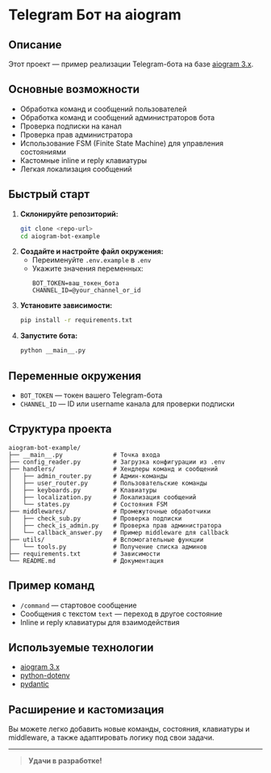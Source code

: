 # Telegram Бот на aiogram

## Описание

Этот проект — пример реализации Telegram-бота на базе [aiogram 3.x](https://docs.aiogram.dev/).

## Основные возможности
- Обработка команд и сообщений пользователей
- Обработка команд и сообщений администраторов бота
- Проверка подписки на канал
- Проверка прав администратора
- Использование FSM (Finite State Machine) для управления состояниями
- Кастомные inline и reply клавиатуры
- Легкая локализация сообщений

## Быстрый старт

1. **Склонируйте репозиторий:**
   ```bash
   git clone <repo-url>
   cd aiogram-bot-example
   ```
2. **Создайте и настройте файл окружения:**
   - Переименуйте `.env.example` в `.env`
   - Укажите значения переменных:
     ```env
     BOT_TOKEN=ваш_токен_бота
     CHANNEL_ID=@your_channel_or_id
     ```
3. **Установите зависимости:**
   ```bash
   pip install -r requirements.txt
   ```
4. **Запустите бота:**
   ```bash
   python __main__.py
   ```

## Переменные окружения
- `BOT_TOKEN` — токен вашего Telegram-бота
- `CHANNEL_ID` — ID или username канала для проверки подписки

## Структура проекта
```
aiogram-bot-example/
├── __main__.py              # Точка входа
├── config_reader.py         # Загрузка конфигурации из .env
├── handlers/                # Хендлеры команд и сообщений
│   ├── admin_router.py      # Админ-команды
│   ├── user_router.py       # Пользовательские команды
│   ├── keyboards.py         # Клавиатуры
│   ├── localization.py      # Локализация сообщений
│   └── states.py            # Состояния FSM
├── middlewares/             # Промежуточные обработчики
│   ├── check_sub.py         # Проверка подписки
│   ├── check_is_admin.py    # Проверка прав администратора
│   └── callback_answer.py   # Пример middleware для callback
├── utils/                   # Вспомогательные функции
│   └── tools.py             # Получение списка админов
├── requirements.txt         # Зависимости
└── README.md                # Документация
```

## Пример команд
- `/command` — стартовое сообщение
- Сообщения с текстом `text` — переход в другое состояние
- Inline и reply клавиатуры для взаимодействия

## Используемые технологии
- [aiogram 3.x](https://github.com/aiogram/aiogram)
- [python-dotenv](https://github.com/theskumar/python-dotenv)
- [pydantic](https://github.com/pydantic/pydantic)

## Расширение и кастомизация
Вы можете легко добавить новые команды, состояния, клавиатуры и middleware, а также адаптировать логику под свои задачи.

---

> **Удачи в разработке!**
